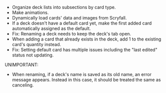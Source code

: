 - Organize deck lists into subsections by card type.
- Make animations.
- Dynamically load cards' data and images from Scryfall.
- If a deck doesn't have a default card yet, make the first added card automatically assigned as the default.
- Fix: Renaming a deck needs to keep the deck's tab open.
- When adding a card that already exists in the deck, add 1 to the existing card's quantity instead.
- Fix: Setting default card has multiple issues including the "last edited" status not updating.


UNIMPORTANT:

- When renaming, if a deck's name is saved as its old name, an error message appears. Instead in this case, it should be treated the same as canceling.